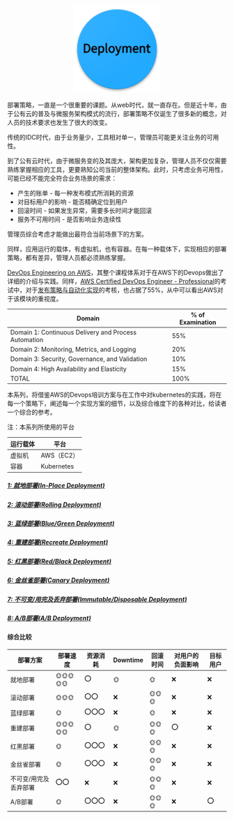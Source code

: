 <p align="center">
   <img width="200" src="deployment.png">
</p>


部署策略，一直是一个很重要的课题。从web时代，就一直存在。但是近十年，由于公有云的普及与微服务架构模式的流行，部署策略不仅诞生了很多新的概念，对人员的技术要求也发生了很大的改变。

传统的IDC时代，由于业务量少，工具相对单一，管理员可能更关注业务的可用性。

到了公有云时代，由于微服务变的及其庞大，架构更加复杂，管理人员不仅仅需要熟练掌握相应的工具，更要熟知公司当前的整体架构。此时，只考虑业务可用性，可能已经不能完全符合业务场景的需求：
- 产生的账单 - 每一种发布模式所消耗的资源
- 对目标用户的影响 - 能否精确定位到用户
- 回滚时间 - 如果发生异常，需要多长时间才能回滚
- 服务不可用时间 - 是否影响业务连续性

管理员综合考虑才能做出最符合当前场景下的方案。

同样，应用运行的载体，有虚拟机，也有容器。在每一种载体下，实现相应的部署策略，都有差异，管理人员都必须熟练掌握。

[DevOps Engineering on AWS](https://aws.amazon.com/training/course-descriptions/devops-engineering/)，其整个课程体系对于在AWS下的Devops做出了详细的介绍与实践。同样，[AWS Certified DevOps Engineer - Professional](https://aws.amazon.com/certification/certified-devops-engineer-professional/)的考试中，对于[发布策略与自动化实现](https://d1.awsstatic.com/training-and-certification/docs-devops-pro/AWS_certified_devops_engineer_professional_blueprint.pdf)的考核，也占据了55%，从中可以看出AWS对于该模块的重视度。

|           Domain             |             % of Examination            |
| --------------------------| ---------------------------- |
| Domain 1: Continuous Delivery and Process Automation     |  55%|
| Domain 2: Monitoring, Metrics, and Logging      |  20%|
| Domain 3: Security, Governance, and Validation      |  10%|
| Domain 4: High Availability and Elasticity     |  15%|
| TOTAL      |  100%|

本系列，将借鉴AWS的Devops培训方案与在工作中对kubernetes的实践，将在每一个策略下，阐述每一个实现方案的细节，以及综合维度下的各种对比，给读者一个综合的参考。

注：本系列所使用的平台  

|   运行载体  |     平台  |
| -----------| ----------|
| 虚拟机 |   AWS（EC2）   |
| 容器 |  Kubernetes |

##### [1: 就地部署(In-Place Deployment)](in_place/in_place_deployment.md)
##### [2: 滚动部署(Rolling Deployment)](rolling/rolling_deployment.md)
##### [3: 蓝绿部署(Blue/Green Deployment)](blue_green/blue_green_deployment.md)
##### [4: 重建部署(Recreate Deployment)](recreate/recreate_deployment.md)
##### [5: 红黑部署(Red/Black Deployment)](red_black/red_black_deployment.md)
##### [6: 金丝雀部署(Canary Deployment)](canary/canary_deployment.md)
##### [7: 不可变/用完及丢弃部署(Immutable/Disposable Deployment)](immutable_disposable/immutable_disposable_deployment.md)
##### [8: A/B部署(A/B Deployment)](a_b/a_b_deployment.md)

#### 综合比较


|部署方案| 部署速度 |  资源消耗  | Downtime  | 回滚时间  | 对用户的负面影响| 目标用户|
|-------| -------| ---------| --------| --------| --------|--------|
| 就地部署 | 🌞🌞🌞🌞🌞  | ⭕   | 🌞 | 🌞  | ❌ | ❌|
| 滚动部署 | 🌞🌞🌞  |  ⭕⭕   | ❌   | 🌞🌞🌞 | ❌ | ❌|
| 蓝绿部署 | 🌞  |  ⭕⭕⭕ | ❌   | 🌞 | ❌ | ❌|
| 重建部署 | 🌞🌞🌞🌞🌞 |  ⭕ | 🌞  | 🌞🌞🌞 | ⭕ | ❌|
| 红黑部署 | 🌞  |  ⭕⭕⭕   |  ❌  | 🌞🌞🌞 | ❌ | ❌|
| 金丝雀部署 | 🌞  |  ⭕⭕⭕ | ❌   | 🌞🌞🌞 | ❌ | ❌|
| 不可变/用完及丢弃部署 | ⭕⭕ | ❌| ❌ | 🌞🌞🌞| ❌ | ❌|
| A/B部署 | 🌞  |  ⭕⭕⭕  | ❌   | 🌞🌞🌞  | ❌ | ⭕
